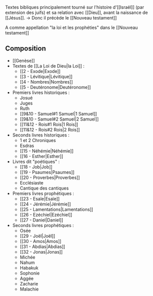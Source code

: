 Textes bibliques principalement tourné sur l'histoire d'[[Israël]] (par extension des juifs) et sa relation avec [[Dieu]], avant la naissance de [[Jésus]].
-> Donc il précède le [[Nouveau testament]]

A comme appellation "la loi et les prophéties" dans le [[Nouveau testament]]
## Composition
- [[Genèse]]
- Textes de [[La Loi de Dieu|la Loi]] :
	- [[2 - Exode|Exode]]
	- [[3 - Lévitique|Lévitique]]
	- [[4 - Nombres|Nombres]]
	- [[5 - Deutéronome|Deutéronome]]
- Premiers livres historiques :
	- Josué
	- Juges
	- Ruth
	- [[9&10 - Samuel#1 Samuel|1 Samuel]]
	- [[9&10 - Samuel#2 Samuel|2 Samuel]]
	- [[11&12 - Rois#1 Rois|1 Rois]]
	- [[11&12 - Rois#2 Rois|2 Rois]]
- Seconds livres historiques :
	- 1 et 2 Chroniques
	- Esdras
	- [[15 - Néhémie|Néhémie]]
	- [[16 - Esther|Esther]]
- Livres dit "poétiques" :
	- [[18 - Job|Job]]
	- [[19 - Psaumes|Psaumes]]
	- [[20 - Proverbes|Proverbes]]
	- Ecclésiaste
	- Cantique des cantiques
- Premiers livres prophétiques :
	- [[23 - Esaïe|Esaïe]]
	- [[24 - Jérémie|Jérémie]]
	- [[25 - Lamentations|Lamentations]]
	- [[26 - Ezéchiel|Ezéchiel]]
	- [[27 - Daniel|Daniel]]
- Seconds livres prophétiques :
	- Osée
	- [[29 - Joël|Joël]]
	- [[30 - Amos|Amos]]
	- [[31 - Abdias|Abdias]]
	- [[32 - Jonas|Jonas]]
	- Michée
	- Nahum
	- Habakuk
	- Sophonie
	- Aggée
	- Zacharie
	- Malachie